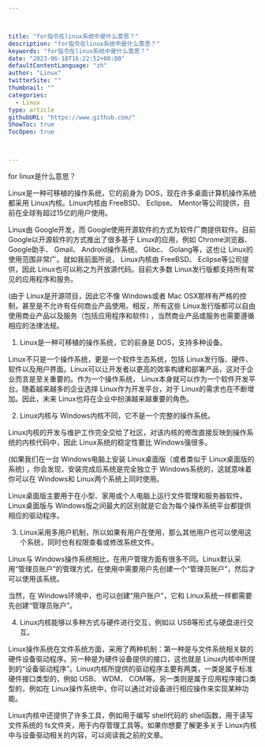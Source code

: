 ```yaml
---



title: "for指令在linux系统中是什么意思？"
description: "for指令在linux系统中是什么意思？"
keywords: "for指令在linux系统中是什么意思？"
date: "2023-06-18T16:22:52+08:00"
defaultContentLanguage: "zh"
author: "Linux"
twitterSite: ""
thumbnail: ""
categories:
  - Linux
type: article
githubURL: "https://www.github.com/"
ShowToc: true
TocOpen: true



---
```


for linux是什么意思？

Linux是一种可移植的操作系统，它的前身为 DOS，现在许多桌面计算机操作系统都采用 Linux内核。Linux内核由 FreeBSD、 Eclipse、 Mentor等公司提供，目前在全球有超过15亿的用户使用。

Linux由 Google开发，而 Google使用开源软件的方式为软件厂商提供软件。目前 Google以开源软件的方式推出了很多基于 Linux的应用，例如 Chrome浏览器、 Google助手、 Gmail、 Android操作系统、 Glibc、 Golang等，这也让 Linux的使用范围非常广。就如我前面所说， Linux内核由 FreeBSD、 Eclipse等公司提供，因此 Linux也可以称之为开放源代码。目前大多数 Linux发行版都支持所有常见的应用程序和服务。

(由于 Linux是开源项目，因此它不像 Windows或者 Mac OSX那样有严格的控制，甚至是不允许有任何商业产品使用。相反，所有这些 Linux发行版都可以自由使用商业产品以及服务（包括应用程序和软件) ，当然商业产品或服务也需要遵循相应的法律法规。

1. Linux是一种可移植的操作系统，它的前身是 DOS，支持多种设备。

Linux不只是一个操作系统，更是一个软件生态系统，包括 Linux发行版、硬件、软件以及用户界面。Linux可以让开发者以更高的效率构建和部署产品，这对于企业而言是至关重要的。作为一个操作系统， Linux本身就可以作为一个软件开发平台。随着越来越多的企业选择 Linux作为开发平台，对于 Linux的需求也在不断增加。因此，未来 Linux也将在企业中扮演越来越重要的角色。

2. Linux内核与 Windows内核不同，它不是一个完整的操作系统。

Linux内核的开发与维护工作完全交给了社区，对该内核的修改直接反映到操作系统的内核代码中，因此 Linux系统的稳定性要比 Windows强很多。

(如果我们在一台 Windows电脑上安装 Linux桌面版（或者类似于 Linux桌面版的系统) ，你会发现，安装完成后系统是完全独立于 Windows系统的，这就意味着你可以在 Windows和 Linux两个系统上同时使用。

Linux桌面版主要用于在小型、家用或个人电脑上运行文件管理和服务器软件。Linux桌面版与 Windows版之间最大的区别就是它会为每个操作系统平台都提供相应的驱动程序。

3. Linux采用多用户机制，所以如果有用户在使用，那么其他用户也可以使用这个系统，同时也有权限查看或修改系统文件。

Linux与 Windows操作系统相比，在用户管理方面有很多不同。Linux默认采用“管理员账户”的管理方式，在使用中需要用户先创建一个“管理员账户”，然后才可以使用该系统。

当然，在 Windows环境中，也可以创建“用户账户”，它和 Linux系统一样都需要先创建“管理员账户”。

4. Linux内核能够以多种方式与硬件进行交互，例如以 USB等形式与硬盘进行交互。

Linux操作系统在文件系统方面，采用了两种机制：第一种是与文件系统相关联的硬件设备驱动程序。另一种是为硬件设备提供的接口，这也就是 Linux内核中所提到的“设备驱动程序”。Linux内核所提供的驱动程序主要有两类，一类是属于标准硬件接口类型的，例如 USB、 WDM、 COM等。另一类则是属于应用程序接口类型的，例如在 Linux操作系统中，你可以通过对设备进行相应操作来实现某种功能。

Linux内核中还提供了许多工具，例如用于编写 shell代码的 shell函数，用于读写文件系统的 fs文件夹，用于内存管理工具等。如果你想要了解更多关于 Linux内核中与设备驱动相关的内容，可以阅读我之前的文章。